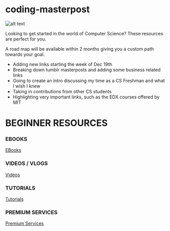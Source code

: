 # coding-masterpost
![alt text][logo]

[logo]: https://img.shields.io/badge/License-MIT-yellow.svg "Logo Title Text 2"
Looking to get started in the world of Computer Science? These resources are perfect for you. 

A road map will be available within 2 months giving you a custom path towards your goal. 
+ Adding new links starting the week of Dec 19th
+ Breaking down tumblr masterposts and adding some business related links
+ Going to create an intro discussing my time as a CS Freshman and what I wish I knew
+ Taking in contributions from other CS students
+ Highlighting very important links, such as the EDX courses offered by MIT

# BEGINNER RESOURCES

### EBOOKS
[EBooks](Resources/EBooks/ebooks.md)

### VIDEOS / VLOGS
[Videos](Resources/Videos/videos.md)


### TUTORIALS 
[Tutorials](Resources/Tutorials/tutorials.md)

### PREMIUM SERVICES
[Premium Services](Resources/Premium_Services/premium_services.md)